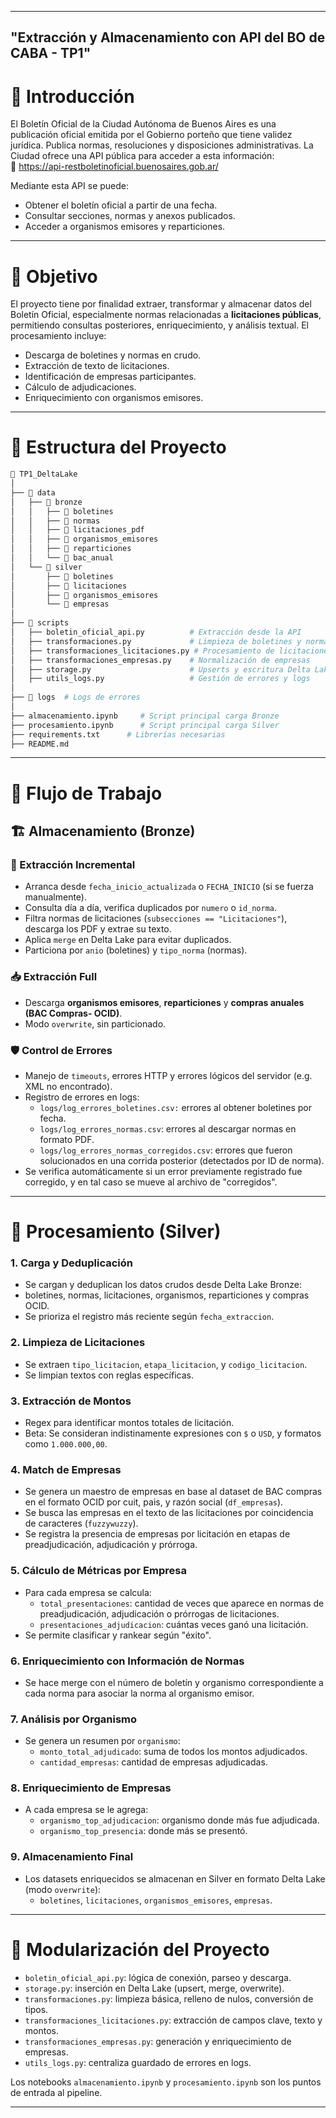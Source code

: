 
---
"Extracción y Almacenamiento con API del BO de CABA - TP1"
---

# 📘 Introducción

El Boletín Oficial de la Ciudad Autónoma de Buenos Aires es una publicación oficial emitida por el Gobierno porteño que tiene validez jurídica. Publica normas, resoluciones y disposiciones administrativas. La Ciudad ofrece una API pública para acceder a esta información:  
🔗 https://api-restboletinoficial.buenosaires.gob.ar/

Mediante esta API se puede:
- Obtener el boletín oficial a partir de una fecha.
- Consultar secciones, normas y anexos publicados.
- Acceder a organismos emisores y reparticiones.

---

# 🎯 Objetivo

El proyecto tiene por finalidad extraer, transformar y almacenar datos del Boletín Oficial, especialmente normas relacionadas a **licitaciones públicas**, permitiendo consultas posteriores, enriquecimiento, y análisis textual. El procesamiento incluye:
- Descarga de boletines y normas en crudo.
- Extracción de texto de licitaciones.
- Identificación de empresas participantes.
- Cálculo de adjudicaciones.
- Enriquecimiento con organismos emisores.

---

# 📂 Estructura del Proyecto

```bash
📁 TP1_DeltaLake
│
├── 📂 data
│   ├── 📂 bronze
│   │   ├── 📂 boletines
│   │   ├── 📂 normas
│   │   ├── 📂 licitaciones_pdf
│   │   ├── 📂 organismos_emisores
│   │   ├── 📂 reparticiones
│   │   └── 📂 bac_anual
│   └── 📂 silver
│       ├── 📂 boletines
│       ├── 📂 licitaciones
│       ├── 📂 organismos_emisores
│       └── 📂 empresas
│
├── 📂 scripts
│   ├── boletin_oficial_api.py          # Extracción desde la API
│   ├── transformaciones.py             # Limpieza de boletines y normas
│   ├── transformaciones_licitaciones.py # Procesamiento de licitaciones
│   ├── transformaciones_empresas.py    # Normalización de empresas
│   ├── storage.py                      # Upserts y escritura Delta Lake
│   ├── utils_logs.py                   # Gestión de errores y logs
│
├── 📂 logs  # Logs de errores
│
├── almacenamiento.ipynb     # Script principal carga Bronze
├── procesamiento.ipynb      # Script principal carga Silver
├── requirements.txt      # Librerías necesarias
├── README.md
```

---

# 🚀 Flujo de Trabajo

## 🏗️ Almacenamiento (Bronze)

### 🔄 Extracción Incremental
- Arranca desde `fecha_inicio_actualizada` o `FECHA_INICIO` (si se fuerza manualmente).
- Consulta día a día, verifica duplicados por `numero` o `id_norma`.
- Filtra normas de licitaciones (`subsecciones == "Licitaciones"`), descarga los PDF y extrae su texto.
- Aplica `merge` en Delta Lake para evitar duplicados.
- Particiona por `anio` (boletines) y `tipo_norma` (normas).

### 📥 Extracción Full
- Descarga **organismos emisores**, **reparticiones** y **compras anuales (BAC Compras- OCID)**.
- Modo `overwrite`, sin particionado.

### 🛡️ Control de Errores
- Manejo de `timeouts`, errores HTTP y errores lógicos del servidor (e.g. XML no encontrado).
- Registro de errores en logs:
  - `logs/log_errores_boletines.csv:` errores al obtener boletines por fecha.
  - `logs/log_errores_normas.csv`: errores al descargar normas en formato PDF.
  - `logs/log_errores_normas_corregidos.csv`: errores que fueron solucionados en una corrida posterior (detectados por ID de norma).
- Se verifica automáticamente si un error previamente registrado fue corregido, y en tal caso se mueve al archivo de "corregidos".
---

# 🧠 Procesamiento (Silver)

### 1. Carga y Deduplicación
  - Se cargan y deduplican los datos crudos desde Delta Lake Bronze:
  - boletines, normas, licitaciones, organismos, reparticiones y compras OCID.
  - Se prioriza el registro más reciente según `fecha_extraccion`.

### 2. Limpieza de Licitaciones
- Se extraen `tipo_licitacion`, `etapa_licitacion`, y `codigo_licitacion`.
- Se limpian textos con reglas específicas.

### 3. Extracción de Montos
- Regex para identificar montos totales de licitación.
- Beta: Se consideran indistinamente expresiones con `$` o `USD`, y formatos como `1.000.000,00`.

### 4. Match de Empresas
- Se genera un maestro de empresas en base al dataset de BAC compras en el formato OCID por cuit, pais, y razón social (`df_empresas`).
- Se busca las empresas en el texto de las licitaciones por coincidencia de caracteres (`fuzzywuzzy`).
- Se registra la presencia de empresas por licitación en etapas de preadjudicación, adjudicación y prórroga.

### 5. Cálculo de Métricas por Empresa
- Para cada empresa se calcula:
  - `total_presentaciones`: cantidad de veces que aparece en normas de preadjudicación, adjudicación o prórrogas de licitaciones.
  - `presentaciones_adjudicacion`: cuántas veces ganó una licitación.
- Se permite clasificar y rankear según "éxito".

### 6. Enriquecimiento con Información de Normas
- Se hace merge con el número de boletín y organismo correspondiente a cada norma para asociar la norma al organismo emisor.

### 7. Análisis por Organismo
- Se genera un resumen por `organismo`:
  - `monto_total_adjudicado`: suma de todos los montos adjudicados.
  - `cantidad_empresas`: cantidad de empresas adjudicadas.

### 8. Enriquecimiento de Empresas
- A cada empresa se le agrega:
  - `organismo_top_adjudicacion`: organismo donde más fue adjudicada.
  - `organismo_top_presencia`: donde más se presentó.

### 9. Almacenamiento Final
- Los datasets enriquecidos se almacenan en Silver en formato Delta Lake  (modo `overwrite`):
  - `boletines`, `licitaciones`, `organismos_emisores`, `empresas`.
---

# 🔧 Modularización del Proyecto

- `boletin_oficial_api.py`: lógica de conexión, parseo y descarga.
- `storage.py`: inserción en Delta Lake (upsert, merge, overwrite).
- `transformaciones.py`: limpieza básica, relleno de nulos, conversión de tipos.
- `transformaciones_licitaciones.py`: extracción de campos clave, texto y montos.
- `transformaciones_empresas.py`: generación y enriquecimiento de empresas.
- `utils_logs.py`: centraliza guardado de errores en logs.

Los notebooks `almacenamiento.ipynb` y `procesamiento.ipynb` son los puntos de entrada al pipeline.


---
